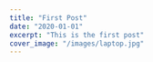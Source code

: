 ```yaml
---
title: "First Post"
date: "2020-01-01"
excerpt: "This is the first post"
cover_image: "/images/laptop.jpg"
---
```

